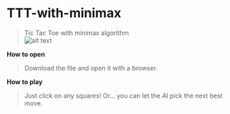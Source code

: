 # TTT-with-minimax
>Tic Tac Toe with minimax algorithm  
![alt text](https://github.com/polymer940c/TTT-with-minimax/blob/master/TTT.gif "Demo TTT")  

**How to open**
>Download the file and open it with a browser.

**How to play**
>Just click on any squares!
>Or... you can let the AI pick the next best move.
